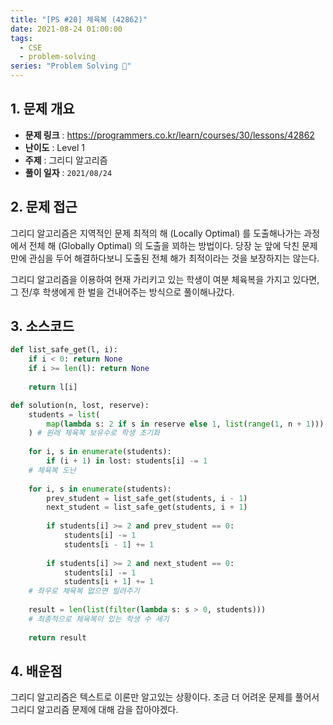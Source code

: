 ```yaml
---
title: "[PS #20] 체육복 (42862)"
date: 2021-08-24 01:00:00
tags:
  - CSE
  - problem-solving
series: "Problem Solving 🤔"
---
```


## 1. 문제 개요

- **문제 링크** : https://programmers.co.kr/learn/courses/30/lessons/42862
- **난이도** : Level 1
- **주제** : 그리디 알고리즘
- **풀이 일자** : `2021/08/24`

## 2. 문제 접근

그리디 알고리즘은 지역적인 문제 최적의 해 (Locally Optimal) 를 도출해나가는 과정에서 전체 해 (Globally Optimal) 의 도출을 꾀하는 방법이다. 당장 눈 앞에 닥친 문제만에 관심을 두어 해결하다보니 도출된 전체 해가 최적이라는 것을 보장하지는 않는다.

그리디 알고리즘을 이용하여 현재 가리키고 있는 학생이 여분 체육복을 가지고 있다면, 그 전/후 학생에게 한 벌을 건내어주는 방식으로 풀이해나갔다.

## 3. 소스코드

```python
def list_safe_get(l, i):
    if i < 0: return None
    if i >= len(l): return None
    
    return l[i]

def solution(n, lost, reserve):
    students = list(
        map(lambda s: 2 if s in reserve else 1, list(range(1, n + 1)))
    ) # 원래 체육복 보유수로 학생 초기화
    
    for i, s in enumerate(students):
        if (i + 1) in lost: students[i] -= 1
    # 체육복 도난
    
    for i, s in enumerate(students):
        prev_student = list_safe_get(students, i - 1)
        next_student = list_safe_get(students, i + 1)
        
        if students[i] >= 2 and prev_student == 0:
            students[i] -= 1
            students[i - 1] += 1
            
        if students[i] >= 2 and next_student == 0:
            students[i] -= 1
            students[i + 1] += 1
    # 좌우로 체육복 없으면 빌려주기
    
    result = len(list(filter(lambda s: s > 0, students)))
    # 최종적으로 체육복이 있는 학생 수 세기
    
    return result
```

## 4. 배운점

그리디 알고리즘은 텍스트로 이론만 알고있는 상황이다. 조금 더 어려운 문제를 풀어서 그리디 알고리즘 문제에 대해 감을 잡아야겠다.